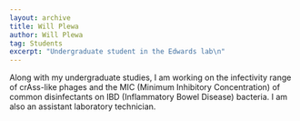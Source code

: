 ```yaml
---
layout: archive
title: Will Plewa
author: Will Plewa
tag: Students
excerpt: "Undergraduate student in the Edwards lab\n"
---
```


Along with my undergraduate studies, I am working on the infectivity range of crAss-like phages and the MIC (Minimum Inhibitory Concentration) of common disinfectants on IBD (Inflammatory Bowel Disease) bacteria. I am also an assistant laboratory technician.